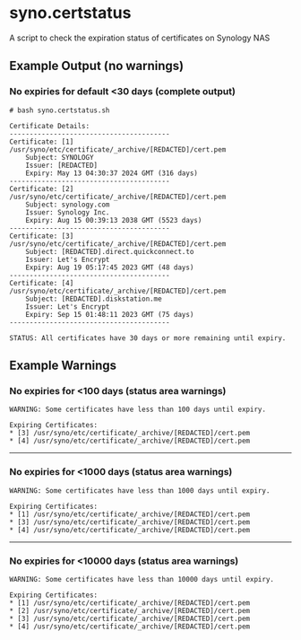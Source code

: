 # syno.certstatus
A script to check the expiration status of certificates on Synology NAS

## Example Output (no warnings)

### No expiries for default <30 days (complete output)

    # bash syno.certstatus.sh

    Certificate Details:
    ----------------------------------------
    Certificate: [1] /usr/syno/etc/certificate/_archive/[REDACTED]/cert.pem
        Subject: SYNOLOGY
        Issuer: [REDACTED]
        Expiry: May 13 04:30:37 2024 GMT (316 days)
    ----------------------------------------
    Certificate: [2] /usr/syno/etc/certificate/_archive/[REDACTED]/cert.pem
        Subject: synology.com
        Issuer: Synology Inc.
        Expiry: Aug 15 00:39:13 2038 GMT (5523 days)
    ----------------------------------------
    Certificate: [3] /usr/syno/etc/certificate/_archive/[REDACTED]/cert.pem
        Subject: [REDACTED].direct.quickconnect.to
        Issuer: Let's Encrypt
        Expiry: Aug 19 05:17:45 2023 GMT (48 days)
    ----------------------------------------
    Certificate: [4] /usr/syno/etc/certificate/_archive/[REDACTED]/cert.pem
        Subject: [REDACTED].diskstation.me
        Issuer: Let's Encrypt
        Expiry: Sep 15 01:48:11 2023 GMT (75 days)
    ----------------------------------------

    STATUS: All certificates have 30 days or more remaining until expiry.

## Example Warnings

### No expiries for <100 days (status area warnings)

    WARNING: Some certificates have less than 100 days until expiry.

    Expiring Certificates:
    * [3] /usr/syno/etc/certificate/_archive/[REDACTED]/cert.pem
    * [4] /usr/syno/etc/certificate/_archive/[REDACTED]/cert.pem

----

### No expiries for <1000 days (status area warnings)

    WARNING: Some certificates have less than 1000 days until expiry.

    Expiring Certificates:
    * [1] /usr/syno/etc/certificate/_archive/[REDACTED]/cert.pem
    * [3] /usr/syno/etc/certificate/_archive/[REDACTED]/cert.pem
    * [4] /usr/syno/etc/certificate/_archive/[REDACTED]/cert.pem

----

### No expiries for <10000 days (status area warnings)

    WARNING: Some certificates have less than 10000 days until expiry.

    Expiring Certificates:
    * [1] /usr/syno/etc/certificate/_archive/[REDACTED]/cert.pem
    * [2] /usr/syno/etc/certificate/_archive/[REDACTED]/cert.pem
    * [3] /usr/syno/etc/certificate/_archive/[REDACTED]/cert.pem
    * [4] /usr/syno/etc/certificate/_archive/[REDACTED]/cert.pem
